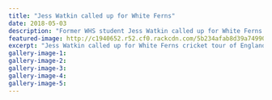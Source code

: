 ```yaml
---
title: "Jess Watkin called up for White Ferns"
date: 2018-05-03
description: "Former WHS student Jess Watkin called up for White Ferns cricket tour of England and Ireland..."
featured-image: http://c1940652.r52.cf0.rackcdn.com/5b234afab8d39a74990023ef/Jess-Watkin-RCP-3-smallmay.gif
excerpt: "Jess Watkin called up for White Ferns cricket tour of England and Ireland."
gallery-image-1: 
gallery-image-2: 
gallery-image-3: 
gallery-image-4: 
gallery-image-5: 
---
```


